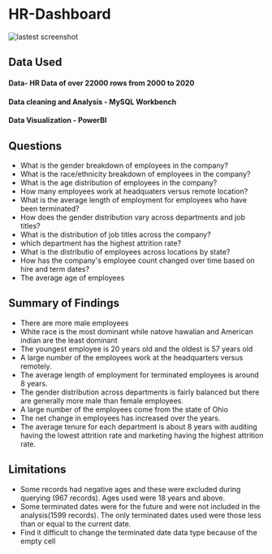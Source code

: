# HR-Dashboard

![lastest screenshot](https://github.com/RaphaelAfridata/HR-Dashboard/assets/163150520/39b7bc83-25db-467e-a9a8-a94fae6c0b85)


## Data Used 
#### Data- HR Data of over 22000 rows from 2000 to 2020
#### Data cleaning and Analysis - MySQL Workbench
#### Data Visualization - PowerBI

## Questions
- What is the gender breakdown of employees in the company?
- What is the race/ethnicity breakdown of employees in the company?
- What is the age distribution of employees in the company?
- How many employees work at headquaters versus remote location?
- What is the average length of employment for employees who have been terminated?
- How does the gender distribution vary across departments and job titles?
- What is the distribution of job titles across the company?
- which department has the highest attrition rate?
- What is the distributio of employees across locations by state?
- How has the company's employee count changed over time based on hire and term dates?
- The average age of employees
  
## Summary of Findings
- There are more male employees
- White race is the most dominant while natove hawalian and American indian are the least dominant
- The youngest employee is 20 years old and the oldest is 57 years old
- A large number of the employees work at the headquarters versus remotely.
- The average length of employment for terminated employees is around 8 years.
- The gender distribution across departments is fairly balanced but there are generally more male than female employees.
- A large number of the employees come from the state of Ohio
- The net change in employees has increased over the years.
- The average tenure for each department is about 8 years with auditing having the lowest attrition rate and marketing having the highest attrition rate.

## Limitations
- Some records had negative ages and these were excluded during querying (967 records). Ages used were 18 years and above.
- Some terminated dates were for the future and were not included in the analysis(1599 records). The only terminated dates used were those less than or equal to the current date.
- Find it difficult to change the terminated date data type because of the empty cell

